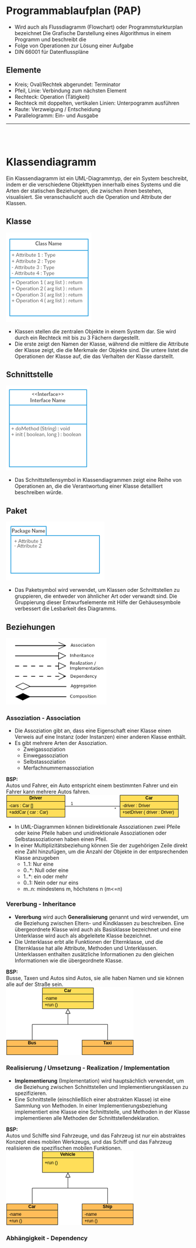 # Programmablaufplan (PAP)
- Wird auch als Flussdiagramm (Flowchart) oder Programmsturkturplan bezeichnet
Die Grafische Darstellung eines Algorithmus in einem Programm und beschreibt die
- Folge von Operationen zur Lösung einer Aufgabe
- DIN 66001 für Datenflusspläne

## Elemente
- Kreis; Oval/Rechtek abgerundet: Terminator
- Pfeil, Linie: Verbindung zum nächsten Element
- Rechteck: Operation (Tätigkeit)
- Rechteck mit doppelten, vertikalen Linien: Unterpogramm ausführen
- Raute: Verzweigung / Entscheidung
- Parallelogramm: Ein- und Ausgabe
---
<br></br>
# Klassendiagramm
Ein Klassendiagramm ist ein UML-Diagrammtyp, der ein System beschreibt, indem er die verschiedene Objekttypen innerhalb eines Systems und die Arten der statischen Beziehungen, die zwischen ihnen bestehen, visualisiert. Sie veranschaulicht auch die Operation und Attribute der Klassen.

## Klasse
<img title="Klassendiagramm" src="./img/UML-Klassendiagramm/Class-Notation.png"></img>
<br/>
- Klassen stellen die zentralen Objekte in einem System dar. Sie wird durch ein Rechteck mit bis zu 3 Fächern dargestellt.
- Die erste zeigt den Namen der Klasse, während die mittlere die Attribute der Klasse zeigt, die die Merkmale der Objekte sind. Die untere listet die Operationen der Klasse auf, die das Verhalten der Klasse darstellt.

## Schnittstelle
<img title="Interface" src="./img/UML-Klassendiagramm/Interface-notation.png"></img>
<br/>
- Das Schnittstellensymbol in Klassendiagrammen zeigt eine Reihe von Operationen an, die die Verantwortung einer Klasse detailliert beschreiben würde.

## Paket
<img title="Package" src="./img/UML-Klassendiagramm/Package.png"></img>
<br/>
- Das Paketsymbol wird verwendet, um Klassen oder Schnittstellen zu gruppieren, die entweder von ähnlicher Art oder verwandt sind. Die Gruppierung dieser Entwurfselemente mit Hilfe der Gehäusesymbole verbessert die Lesbarkeit des Diagramms.

## Beziehungen
<img title="Relations" src="./img/UML-Klassendiagramm/Class-Diagram-Relations.png"></img>
<br/>

### Assoziation - Association
- Die Assoziation gibt an, dass eine Eigenschaft einer Klasse einen Verweis auf eine Instanz (oder Instanzen) einer anderen Klasse enthält.
- Es gibt mehrere Arten der Assoziation.
    - Zweigassoziation
    - Einwegassoziation
    - Selbstassoziation
    - Merfachnummernassoziation

__BSP:__<br/>
Autos und Fahrer, ein Auto entspricht einem bestimmten Fahrer und ein Fahrer kann mehrere Autos fahren.
<br/>
<img src="./img/UML-Klassendiagramm/examples-relations/class-diagram-association-example.png" ></img>
<br/>
- In UML-Diagrammen können bidirektionale Assoziationen zwei Pfeile oder keine Pfeile haben und unidirektionale Assoziationen oder Selbstassoziationen haben einen Pfeil.
- In einer Multiplizitätsbeziehung können Sie der zugehörigen Zeile direkt eine Zahl hinzufügen, um die Anzahl der Objekte in der entpsrechenden Klasse anzugeben
    - 1..1: Nur eine
    - 0..*: Null oder eine
    - 1..*: ein oder mehr
    - 0..1: Nein oder nur eins
    - m..n: mindestens m, höchstens n (m<=n)

### Vererbung - Inheritance
- __Vererbung__ wird auch __Generalisierung__ genannt und wird verwendet, um die Beziehung zwischen Eltern- und Kindklassen zu beschreiben. Eine übergeordnete Klasse wird auch als Basisklasse bezeichnet und eine Unterklasse wird auch als abgeleitete Klasse bezeichnet.
- Die Unterklasse erbt alle Funktionen der Elternklasse, und die Elternklasse hat alle Attribute, Methoden und Unterklassen. Unterklassen enthalten zusätzliche Informationen zu den gleichen Informationen wie die übergeordnete Klasse.

__BSP:__<br/>
Busse, Taxen und Autos sind Autos, sie alle haben Namen und sie können alle auf der Straße sein.
<br/>
<img src="./img/UML-Klassendiagramm/examples-relations/class-diagram-inheritance-example.png"></img>
<br/>

### Realisierung / Umsetzung - Realization / Implementation
- __Implementierung__ (Implementation) wird hauptsächlich verwendet, um die Beziehung zwischen Schnittstellen und Implementierungsklassen zu spezifizieren.
- Eine Schnittstelle (einschließlich einer abstrakten Klasse) ist eine Sammlung von Methoden. In einer Implementierungsbeziehung implementiert eine Klasse eine Schnittstelle, und Methoden in der Klasse implementieren alle Methoden der Schnittstellendeklaration.

__BSP:__<br/>
Autos und Schiffe sind Fahrzeuge, und das Fahrzeug ist nur ein abstraktes Konzept eines mobilen Werkzeugs, und das Schiff und das Fahrzeug realisieren die spezifischen mobilen Funktionen.
<br/>
<img src="./img/UML-Klassendiagramm/examples-relations/class-diagram-realization-example.png"></img>
<br/>

### Abhängigkeit - Dependency